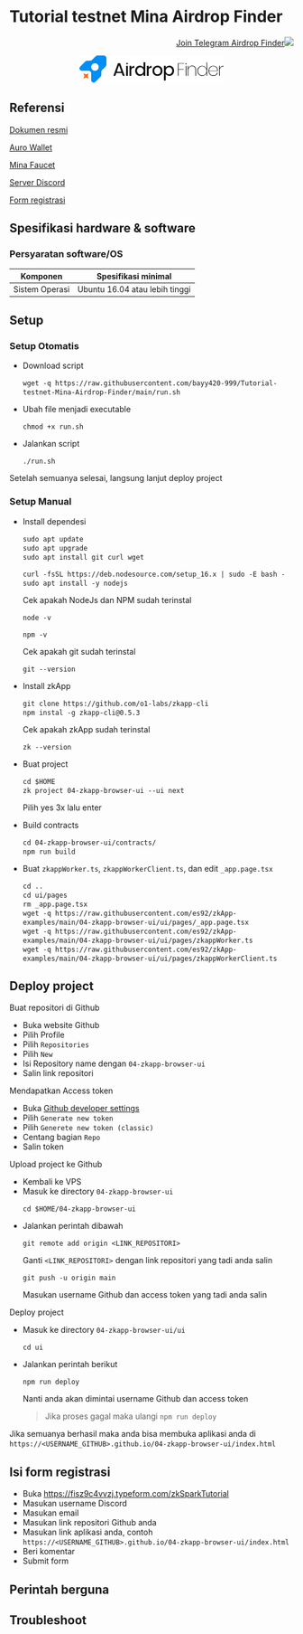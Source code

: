 # Tutorial testnet Mina Airdrop Finder

<p style="font-size:14px" align="right">
<a href="https://t.me/airdropfind" target="_blank">Join Telegram Airdrop Finder<img src="https://user-images.githubusercontent.com/50621007/183283867-56b4d69f-bc6e-4939-b00a-72aa019d1aea.png" width="30"/></a>
</p>

<p align="center">
  <img height="auto" width="auto" src="https://raw.githubusercontent.com/bayy420-999/airdropfind/main/NavIcon.png">
</p>

## Referensi

[Dokumen resmi](https://docs.minaprotocol.com/zkapps/tutorials/zkapp-ui-with-react)

[Auro Wallet](https://www.aurowallet.com/)

[Mina Faucet](https://faucet.minaprotocol.com/)

[Server Discord](https://discord.gg/minaprotocol)

[Form registrasi](https://fisz9c4vvzj.typeform.com/zkSparkTutorial)

## Spesifikasi hardware & software

### Persyaratan software/OS

| Komponen | Spesifikasi minimal |
|----------|---------------------|
|Sistem Operasi|Ubuntu 16.04 atau lebih tinggi|


## Setup

### Setup Otomatis
* Download script
  ```console
  wget -q https://raw.githubusercontent.com/bayy420-999/Tutorial-testnet-Mina-Airdrop-Finder/main/run.sh
  ```
* Ubah file menjadi executable
  ```console
  chmod +x run.sh
  ```
* Jalankan script
  ```console
  ./run.sh
  ```
Setelah semuanya selesai, langsung lanjut deploy project

### Setup Manual

* Install dependesi
  ```console
  sudo apt update
  sudo apt upgrade
  sudo apt install git curl wget
  ```

  ```console
  curl -fsSL https://deb.nodesource.com/setup_16.x | sudo -E bash -
  sudo apt install -y nodejs
  ```

  Cek apakah NodeJs dan NPM sudah terinstal
  ```console
  node -v
  ```
  ```console
  npm -v 
  ```
  Cek apakah git sudah terinstal
  ```console
  git --version
  ```

* Install zkApp
  ```console
  git clone https://github.com/o1-labs/zkapp-cli
  npm instal -g zkapp-cli@0.5.3
  ```
  Cek apakah zkApp sudah terinstal 
  ```console
  zk --version
  ```

* Buat project
  ```console
  cd $HOME
  zk project 04-zkapp-browser-ui --ui next
  ```
  Pilih yes 3x lalu enter

* Build contracts
  ```console
  cd 04-zkapp-browser-ui/contracts/
  npm run build
  ```

* Buat `zkappWorker.ts`, `zkappWorkerClient.ts`, dan edit `_app.page.tsx`
  ```console
  cd ..
  cd ui/pages
  rm _app.page.tsx
  wget -q https://raw.githubusercontent.com/es92/zkApp-examples/main/04-zkapp-browser-ui/ui/pages/_app.page.tsx
  wget -q https://raw.githubusercontent.com/es92/zkApp-examples/main/04-zkapp-browser-ui/ui/pages/zkappWorker.ts
  wget -q https://raw.githubusercontent.com/es92/zkApp-examples/main/04-zkapp-browser-ui/ui/pages/zkappWorkerClient.ts
  ```

## Deploy project

Buat repositori di Github
* Buka website Github
* Pilih Profile
* Pilih `Repositories` 
* Pilih `New`
* Isi Repository name dengan `04-zkapp-browser-ui`
* Salin link repositori

Mendapatkan Access token
* Buka [Github developer settings](https://github.com/settings/tokens)
* Pilih `Generate new token`
* Pilih `Generete new token (classic)`
* Centang bagian `Repo`
* Salin token

Upload project ke Github
* Kembali ke VPS
* Masuk ke directory `04-zkapp-browser-ui`
  ```console
  cd $HOME/04-zkapp-browser-ui
  ```
* Jalankan perintah dibawah
  ```console
  git remote add origin <LINK_REPOSITORI>
  ```
  Ganti `<LINK_REPOSITORI>` dengan link repositori yang tadi anda salin
  ```console
  git push -u origin main
  ```
  Masukan username Github dan access token yang tadi anda salin

Deploy project
* Masuk ke directory `04-zkapp-browser-ui/ui`
  ```console
  cd ui
  ```
* Jalankan perintah berikut
  ```console
  npm run deploy
  ```
  Nanti anda akan dimintai username Github dan access token
  > Jika proses gagal maka ulangi `npm run deploy`

Jika semuanya berhasil maka anda bisa membuka aplikasi anda di `https://<USERNAME_GITHUB>.github.io/04-zkapp-browser-ui/index.html`

## Isi form registrasi

* Buka https://fisz9c4vvzj.typeform.com/zkSparkTutorial 
* Masukan username Discord 
* Masukan email
* Masukan link repositori Github anda 
* Masukan link aplikasi anda, contoh `https://<USERNAME_GITHUB>.github.io/04-zkapp-browser-ui/index.html`
* Beri komentar
* Submit form

## Perintah berguna

## Troubleshoot 